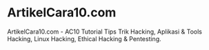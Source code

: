 # ArtikelCara10.com
ArtikelCara10.com - AC10 Tutorial Tips Trik Hacking, Aplikasi &amp; Tools Hacking, Linux Hacking, Ethical Hacking &amp; Pentesting.
